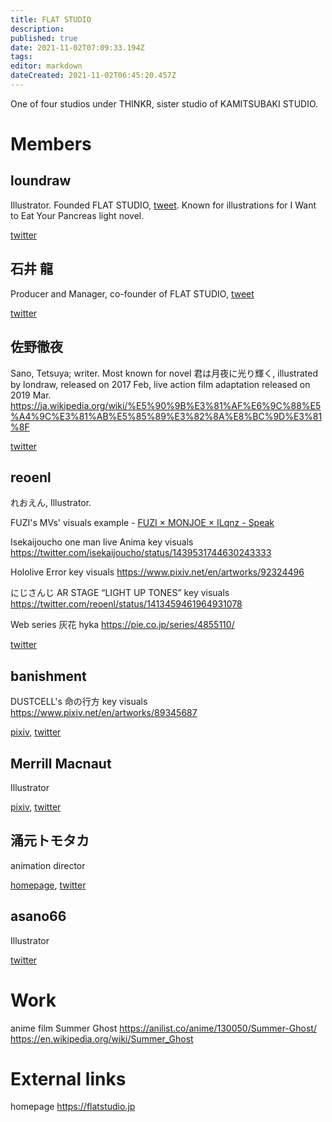 ```yaml
---
title: FLAT STUDIO
description: 
published: true
date: 2021-11-02T07:09:33.194Z
tags: 
editor: markdown
dateCreated: 2021-11-02T06:45:20.457Z
---
```


One of four studios under THINKR, sister studio of KAMITSUBAKI STUDIO.

# Members

## loundraw

Illustrator. Founded FLAT STUDIO, [tweet](https://twitter.com/loundraw/status/1083664928161050624). Known for illustrations for I Want to Eat Your Pancreas light novel.

[twitter](https://twitter.com/loundraw)

## 石井 龍

Producer and Manager, co-founder of FLAT STUDIO, [tweet](https://twitter.com/ishii_ryu/status/1218383294913339392)

[twitter](https://twitter.com/ishii_ryu)

## 佐野徹夜

Sano, Tetsuya; writer. Most known for novel 君は月夜に光り輝く, illustrated by londraw, released on 2017 Feb, live action film adaptation released on 2019 Mar.
https://ja.wikipedia.org/wiki/%E5%90%9B%E3%81%AF%E6%9C%88%E5%A4%9C%E3%81%AB%E5%85%89%E3%82%8A%E8%BC%9D%E3%81%8F

[twitter](https://twitter.com/dame_murahito)

## reoenl

れおえん, Illustrator.

FUZI's MVs' visuals
example - [FUZI × MONJOE × ILqnz - Speak](https://www.youtube.com/watch?v=0bH5Mg6HJnU)

Isekaijoucho one man live Anima key visuals
https://twitter.com/isekaijoucho/status/1439531744630243333

Hololive Error key visuals
https://www.pixiv.net/en/artworks/92324496

にじさんじ AR STAGE “LIGHT UP TONES” key visuals
https://twitter.com/reoenl/status/1413459461964931078

Web series 灰花 hyka
https://pie.co.jp/series/4855110/

[twitter](https://twitter.com/reoenl)

## banishment

DUSTCELL's 命の行方 key visuals
https://www.pixiv.net/en/artworks/89345687

[pixiv](https://www.pixiv.net/en/users/23223750), [twitter](https://twitter.com/yokaibanish)

## Merrill Macnaut

Illustrator

[pixiv](https://www.pixiv.net/en/users/856869), [twitter](https://twitter.com/k_i0624)

## 涌元トモタカ

animation director

[homepage](http://wakumoto.work/), [twitter](https://twitter.com/t_wakumoto)

## asano66

Illustrator

[twitter](https://twitter.com/66asano)

# Work

anime film Summer Ghost
https://anilist.co/anime/130050/Summer-Ghost/
https://en.wikipedia.org/wiki/Summer_Ghost


# External links

homepage
https://flatstudio.jp

